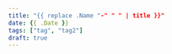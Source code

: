 ```yaml
---
title: "{{ replace .Name "-" " " | title }}"
date: {{ .Date }}
tags: ["tag", "tag2"]
draft: true
---
```

